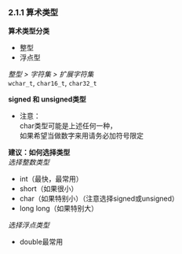 ### 2.1.1 算术类型

**算术类型分类**
* 整型
* 浮点型

*整型 > 字符集 > 扩展字符集*  
`wchar_t`, `char16_t`, `char32_t`

**signed 和 unsigned类型**  
* 注意：  
char类型可能是上述任何一种，  
如果希望当做数字来用请务必加符号限定

**建议：如何选择类型**  
*选择整数类型*  
* int（最快，最常用）  
* short（如果很小）  
* char（如果特别小）（注意选择signed或unsigned）  
* long long（如果特别大）

*选择浮点类型*
* double最常用
